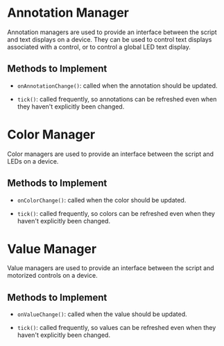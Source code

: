 
# Annotation Manager

Annotation managers are used to provide an interface between the script and
text displays on a device. They can be used to control text displays associated
with a control, or to control a global LED text display.

## Methods to Implement

* `onAnnotationChange()`: called when the annotation should be updated.

* `tick()`: called frequently, so annotations can be refreshed even when they
  haven't explicitly been changed.


# Color Manager

Color managers are used to provide an interface between the script and LEDs on
a device.

## Methods to Implement

* `onColorChange()`: called when the color should be updated.

* `tick()`: called frequently, so colors can be refreshed even when they
  haven't explicitly been changed.


# Value Manager

Value managers are used to provide an interface between the script and
motorized controls on a device.

## Methods to Implement

* `onValueChange()`: called when the value should be updated.

* `tick()`: called frequently, so values can be refreshed even when they
  haven't explicitly been changed.

